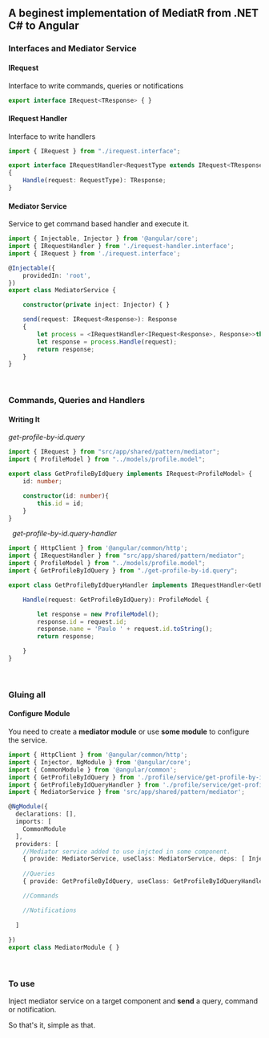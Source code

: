 ## A beginest implementation of MediatR from .NET C# to Angular


### Interfaces and Mediator Service

#### IRequest
Interface to write commands, queries or notifications
```typescript
export interface IRequest<TResponse> { } 
```

#### IRequest Handler
Interface to write handlers
```typescript
import { IRequest } from "./irequest.interface";

export interface IRequestHandler<RequestType extends IRequest<TResponse>, TResponse>
{
    Handle(request: RequestType): TResponse;
}
```

#### Mediator Service
Service to get command based handler and execute it.
```typescript
import { Injectable, Injector } from '@angular/core';
import { IRequestHandler } from './irequest-handler.interface';
import { IRequest } from './irequest.interface';

@Injectable({
    providedIn: 'root',
})
export class MediatorService {

    constructor(private inject: Injector) { }

    send(request: IRequest<Response>): Response 
    {
        let process = <IRequestHandler<IRequest<Response>, Response>>this.inject.get(request.constructor);
        let response = process.Handle(request);
        return response;
    }
}
```
&nbsp;
&nbsp;
### Commands, Queries and Handlers
#### Writing It
*get-profile-by-id.query*
```typescript
import { IRequest } from "src/app/shared/pattern/mediator";
import { ProfileModel } from "../models/profile.model";

export class GetProfileByIdQuery implements IRequest<ProfileModel> {
    id: number;

    constructor(id: number){
        this.id = id;
    }
}
```
&nbsp;
*get-profile-by-id.query-handler*
```typescript
import { HttpClient } from '@angular/common/http';
import { IRequestHandler } from "src/app/shared/pattern/mediator";
import { ProfileModel } from "../models/profile.model";
import { GetProfileByIdQuery } from "./get-profile-by-id.query";

export class GetProfileByIdQueryHandler implements IRequestHandler<GetProfileByIdQuery, ProfileModel>{

    Handle(request: GetProfileByIdQuery): ProfileModel {

        let response = new ProfileModel();
        response.id = request.id;
        response.name = 'Paulo ' + request.id.toString();
        return response;

    }    
}
```
&nbsp;
&nbsp;
### Gluing all
#### Configure Module

You need to create a **mediator module** or use **some module** to configure the service.

```typescript
import { HttpClient } from '@angular/common/http';
import { Injector, NgModule } from '@angular/core';
import { CommonModule } from '@angular/common';
import { GetProfileByIdQuery } from './profile/service/get-profile-by-id.query';
import { GetProfileByIdQueryHandler } from './profile/service/get-profile-by-id.query-handler';
import { MediatorService } from 'src/app/shared/pattern/mediator';

@NgModule({
  declarations: [],
  imports: [
    CommonModule
  ],
  providers: [
    //Mediator service added to use injcted in some component.
    { provide: MediatorService, useClass: MediatorService, deps: [ Injector ]},
  
    //Queries
    { provide: GetProfileByIdQuery, useClass: GetProfileByIdQueryHandler }

    //Commands

    //Notifications
    
  ]   
  
})
export class MediatorModule { }
```
&nbsp;
&nbsp;
### To use
Inject mediator service on a target component and **send** a query, command or notification.

So that's it, simple as that.
